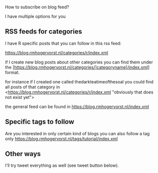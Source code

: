 How to subscribe on blog feed?

I have multiple options for you

## RSS feeds for categories
I have R specific posts that you can follow in this rss feed:

<https://blog.rmhogervorst.nl/categories/r/index.xml>

if I create new blog posts about other categories you can find them under the 
[https://blog.rmhogervorst.nl/categories/]categoryname[/index.xml] format.

for instance if I created one called thedarkteatimeofthesoal you could find all posts
of that category in <https://blog.rmhogervorst.nl/categories/r/index.xml "obviously that does not exist yet">

the general feed can be found in <https://blog.rmhogervorst.nl/index.xml>

## Specific tags to follow 
Are you interested in only certain kind of blogs you can also follow a tag only
<https://blog.rmhogervorst.nl/tags/tutorial/index.xml> 


## Other ways
I'll try tweet everything as well (see tweet button below).


